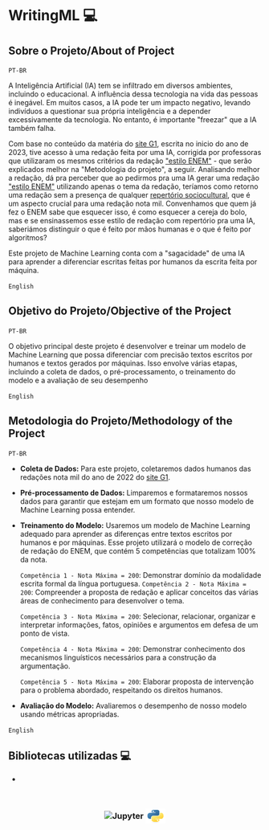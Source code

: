 # WritingML :computer:
## Sobre o Projeto/About of Project

`PT-BR`

A Inteligência Artificial (IA) tem se infiltrado em diversos ambientes, incluindo o educacional. A influência dessa tecnologia na vida das pessoas é inegável. Em muitos casos, a IA pode ter um impacto negativo, levando indivíduos a questionar sua própria inteligência e a depender excessivamente da tecnologia. No entanto, é importante "freezar" que a IA também falha.

Com base no conteúdo da matéria do [site G1](https://g1.globo.com/educacao/noticia/2023/01/07/robo-chatgpt-escreve-redacao-do-enem-em-50-segundos-saiba-quanto-ele-tiraria-na-prova.ghtml), escrita no inicio do ano de 2023, tive acesso à uma redação feita por uma IA, corrigida por professoras que utilizaram os mesmos critérios da redação ["estilo ENEM"](https://vestibular.brasilescola.uol.com.br/enem/como-fazer-redacao-enem.htm) - que serão explicados melhor na "Metodologia do projeto", a seguir. Analisando melhor a redação, dá pra perceber que ao pedirmos pra uma IA gerar uma redação ["estilo ENEM"](https://vestibular.brasilescola.uol.com.br/enem/como-fazer-redacao-enem.htm) utilizando apenas o tema da redação, teríamos como retorno uma redação sem a presença de qualquer [repertório sociocultural](https://blog.unp.br/repertorio-sociocultural/), que é um aspecto crucial para uma redação nota mil. Convenhamos que quem já fez o ENEM sabe que esquecer isso, é como esquecer a cereja do bolo, mas e se ensinassemos esse estilo de redação com repertório pra uma IA, saberiámos distinguir o que é feito por mãos humanas e o que é feito por algoritmos?

Este projeto de Machine Learning conta com a "sagacidade" de uma IA para aprender a diferenciar escritas feitas por humanos da escrita feita por máquina.

`English`


## Objetivo do Projeto/Objective of the Project

`PT-BR`

O objetivo principal deste projeto é desenvolver e treinar um modelo de Machine Learning que possa diferenciar com precisão textos escritos por humanos e textos gerados por máquinas. Isso envolve várias etapas, incluindo a coleta de dados, o pré-processamento, o treinamento do modelo e a avaliação de seu desempenho

`English`


## Metodologia do Projeto/Methodology of the Project

`PT-BR`

- __Coleta de Dados:__ Para este projeto, coletaremos dados humanos das redações nota mil do ano de 2022 do [site G1](https://g1.globo.com/educacao/noticia/2023/04/10/enem-2022-leia-redacoes-nota-mil.ghtml).

- __Pré-processamento de Dados:__ Limparemos e formataremos nossos dados para garantir que estejam em um formato que nosso modelo de Machine Learning possa entender.

- __Treinamento do Modelo:__ Usaremos um modelo de Machine Learning adequado para aprender as diferenças entre textos escritos por humanos e por máquinas. Esse projeto utilizará o modelo de correção de redação do ENEM, que contém 5 competências que totalizam 100% da nota.

    `Competência 1 - Nota Máxima = 200`: Demonstrar domínio da modalidade escrita formal da língua portuguesa.
    `Competência 2 - Nota Máxima = 200`: Compreender a proposta de redação e aplicar conceitos das várias áreas de conhecimento para desenvolver o tema.

    `Competência 3 - Nota Máxima = 200`: Selecionar, relacionar, organizar e interpretar informações, fatos, opiniões e argumentos em defesa de um ponto de vista.

    `Competência 4 - Nota Máxima = 200`: Demonstrar conhecimento dos mecanismos linguísticos necessários para a construção da argumentação.
    
    `Competência 5 - Nota Máxima = 200`: Elaborar proposta de intervenção para o problema abordado, respeitando os direitos humanos.


- __Avaliação do Modelo:__ Avaliaremos o desempenho de nosso modelo usando métricas apropriadas.

`English`


## Bibliotecas utilizadas 💻
- 

##
<h3 align="center">
  <div style="display: inline_block"><br>
    <img align="center" alt="Jupyter" height="30" width="40" src="https://cdn.jsdelivr.net/gh/devicons/devicon/icons/jupyter/jupyter-original.svg">
    <img align="center" alt="Python" height="30" width="40" src="https://raw.githubusercontent.com/devicons/devicon/master/icons/python/python-original.svg">
  </div>
</h3>